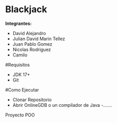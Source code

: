 # Blackjack
**Integrantes:**
- David Alejandro
- Julian David Marin Tellez
- Juan Pablo Gomez
- Nicolas Rodriguez
- Camilo
  
#Requisitos
- JDK 17+
- Git

#Como Ejecutar
- Clonar Repositorio
- Abrir OnlineGDB o un compilador de Java
-.......
  
Proyecto POO
